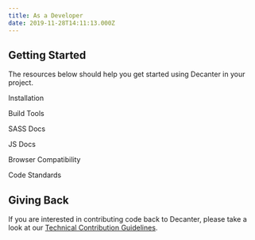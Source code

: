 ```yaml
---
title: As a Developer
date: 2019-11-28T14:11:13.000Z
---
```

## Getting Started

The resources below should help you get started using Decanter in your project.

Installation

Build Tools

SASS Docs

JS Docs

Browser Compatibility

Code Standards



## Giving Back

If you are interested in contributing code back to Decanter, please take a look at our [Technical Contribution Guidelines](/page/about-contributing/).
